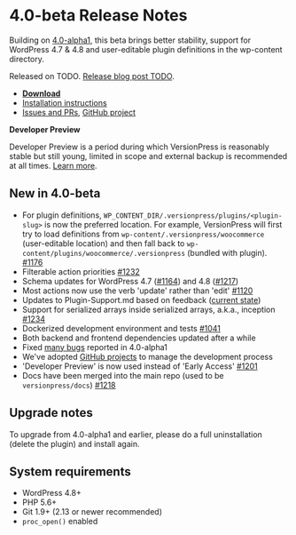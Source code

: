 # 4.0-beta Release Notes

Building on [4.0-alpha1](./4.0-alpha1), this beta brings better stability, support for WordPress 4.7 & 4.8 and user-editable plugin definitions in the wp-content directory.

Released on TODO. [Release blog post TODO](TODO).

- [**Download**](https://github.com/versionpress/versionpress/releases/download/4.0-beta/versionpress-4.0-beta.zip)
- [Installation instructions](https://docs.versionpress.net/en/getting-started/installation-uninstallation)
- [Issues and PRs](https://github.com/versionpress/versionpress/issues?utf8=%E2%9C%93&q=project%3Aversionpress%2Fversionpress%2F2), [GitHub project](https://github.com/versionpress/versionpress/projects/2)


<div class="important">
  <p><strong>Developer Preview</strong></p>
  <p>Developer Preview is a period during which VersionPress is reasonably stable but still young, limited in scope and external backup is recommended at all times. <a href="https://docs.versionpress.net/en/getting-started/about-eap">Learn more</a>.</p>
</div>


## New in 4.0-beta

- For plugin definitions, `WP_CONTENT_DIR/.versionpress/plugins/<plugin-slug>` is now the preferred location. For example, VersionPress will first try to load definitions from `wp-content/.versionpress/woocommerce` (user-editable location) and then fall back to `wp-content/plugins/woocommerce/.versionpress` (bundled with plugin). [#1176](https://github.com/versionpress/versionpress/issues/1176)
- Filterable action priorities [#1232](https://github.com/versionpress/versionpress/issues/1232)
- Schema updates for WordPress 4.7 ([#1164](https://github.com/versionpress/versionpress/issues/1164)) and 4.8 ([#1217](https://github.com/versionpress/versionpress/issues/1217))
- Most actions now use the verb 'update' rather than 'edit' [#1120](https://github.com/versionpress/versionpress/issues/1120)
- Updates to Plugin-Support.md based on feedback ([current state](https://github.com/versionpress/versionpress/blob/82a3fd4e2a76136278c6a07f100dba8b29850be2/docs/Plugin-Support.md))
- Support for serialized arrays inside serialized arrays, a.k.a., inception [#1234](https://github.com/versionpress/versionpress/issues/1234)
- Dockerized development environment and tests [#1041](https://github.com/versionpress/versionpress/issues/1041)
- Both backend and frontend dependencies updated after a while
- Fixed [many bugs](https://github.com/versionpress/versionpress/issues?q=project%3Aversionpress%2Fversionpress%2F2+sort%3Acreated-desc+label%3Abug) reported in 4.0-alpha1
- We've adopted [GitHub projects](https://github.com/versionpress/versionpress/projects/2) to manage the development process
- 'Developer Preview' is now used instead of 'Early Access' [#1201](https://github.com/versionpress/versionpress/issues/1201)
- Docs have been merged into the main repo (used to be `versionpress/docs`) [#1218](https://github.com/versionpress/versionpress/pull/1218)

## Upgrade notes

To upgrade from 4.0-alpha1 and earlier, please do a full uninstallation (delete the plugin) and install again.

## System requirements

- WordPress 4.8+
- PHP 5.6+
- Git 1.9+ (2.13 or newer recommended)
- `proc_open()` enabled
